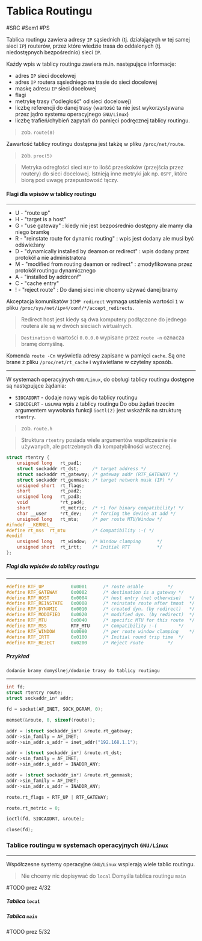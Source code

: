 # Tablica Routingu
#SRC #Sem1 #PS

Tablica routingu zawiera adresy `IP` sąsiednich (tj. działających w tej samej sieci `IP`) routerów, przez które wiedzie trasa do oddalonych (tj. niedostępnych bezpośrednio) sieci `IP`.

Każdy wpis w tablicy routingu zawiera m.in. następujące informacje:
- adres `IP` sieci docelowej
- adres `IP` routera sąsiedniego na trasie do sieci docelowej
- maskę adresu `IP` sieci docelowej
- flagi
- metrykę trasy ("odległość" od sieci docelowej)
- liczbę referencji do danej trasy (wartość ta nie jest wykorzystywana przez jądro systemu operacyjnego `GNU/Linux`)
- liczbę trafień/chybień zapytań do pamięci podręcznej tablicy routingu.
>zob. `route(8)`

Zawartość tablicy routingu dostępna jest takżę w pliku `/proc/net/route`.
>zob. `proc(5)`

>Metryka odregłości sieci `RIP` to ilość przeskoków (przejścia przez routery) do sieci docelowej. Istnieją inne metryki jak np. `OSPF`, które biorą pod uwagę przepustowość łączy.

#### Flagi dla wpisów w tablicy routingu
---
- U - "route up"
- H - "target is a host"
- G - "use gateway" : kiedy nie jest bezpośrednio dostępny ale mamy dla niego bramkę
- R - "reinstate route for dynamic routing" : wpis jest dodany ale musi być odświeżany
- D - "dynamically installed by deamon or redirect" : wpis dodany przez protokół a nie administratora
- M - "modified from routing deamon or redirect" : zmodyfikowana przez protokół routingu dynamicznego
- A - "installed by addrconf"
- C - "cache entry"
- ! - "reject route" : Do danej sieci nie chcemy używać danej bramy

Akceptacja komunikatów `ICMP redirect` wymaga ustalenia wartości `1` w pliku `/proc/sys/net/ipv4/conf/*/accept_redirects`.

>Redirect host jest kiedy są dwa komputery podłączone do jednego routera ale są w dwóch sieciach wirtualnych.

>`Destination` o wartości `0.0.0.0` wypisane przez `route -n` oznacza bramę domyślną.

Komenda `route -Cn` wyświetla adresy zapisane w pamięci `cache`. Są one brane z pliku `/proc/net/rt_cache` i wyświetlane w czytelny sposób.

---

W systemach operacyjnych `GNU/Linux`, do obsługi tablicy routingu dostępne są następujące żądania:
- `SIOCADDRT` - dodaje nowy wpis do tablicy routingu
- `SIOCDELRT` - usuwa wpis z tablicy routingu
Do obu żądań trzecim argumentem wywołania funkcji `ioctl(2)` jest wskaźnik na strukturę `rtentry`.
>zob. `route.h`

>Struktura `rtentry` posiada wiele argumentów współcześnie nie używanych, ale potrzebnych dla kompatybilności wstecznej. 

``` C
struct rtentry {
	unsigned long	rt_pad1;
	struct sockaddr	rt_dst;		/* target address */
	struct sockaddr	rt_gateway;	/* gateway addr (RTF_GATEWAY) */
	struct sockaddr	rt_genmask;	/* target network mask (IP)	*/
	unsigned short	rt_flags;
	short			rt_pad2;
	unsigned long	rt_pad3;
	void			*rt_pad4;
	short			rt_metric;	/* +1 for binary compatibility! */
	char __user		*rt_dev;	/* forcing the device at add */
	unsigned long	rt_mtu;		/* per route MTU/Window */
#ifndef __KERNEL__
#define rt_mss	rt_mtu			/* Compatibility :-( */
#endif
	unsigned long	rt_window;	/* Window clamping 		*/
	unsigned short	rt_irtt;	/* Initial RTT			*/
};
```

##### Flagi dla wpisów do tablicy routingu
---
``` C
#define	RTF_UP			0x0001		/* route usable		  	*/
#define	RTF_GATEWAY		0x0002		/* destination is a gateway	*/
#define	RTF_HOST		0x0004		/* host entry (net otherwise)	*/
#define RTF_REINSTATE	0x0008		/* reinstate route after tmout	*/
#define	RTF_DYNAMIC		0x0010		/* created dyn. (by redirect)	*/
#define	RTF_MODIFIED	0x0020		/* modified dyn. (by redirect)	*/
#define RTF_MTU			0x0040		/* specific MTU for this route	*/
#define RTF_MSS			RTF_MTU		/* Compatibility :-(		*/
#define RTF_WINDOW		0x0080		/* per route window clamping	*/
#define RTF_IRTT		0x0100		/* Initial round trip time	*/
#define RTF_REJECT		0x0200		/* Reject route			*/
```

##### Przykład
	dodanie bramy domyślnej/dodanie trasy do tablicy routingu
---
``` C
int fd;
struct rtentry route;
struct sockaddr_in* addr;

fd = socket(AF_INET, SOCK_DGRAM, 0);

memset(&route, 0, sizeof(route));

addr = (struct sockaddr_in*) &route.rt_gateway;
addr->sin_family = AF_INET;
addr->sin_addr.s_addr = inet_addr("192.168.1.1");

addr = (struct sockaddr_in*) &route.rt_dst;
addr->sin_family = AF_INET;
addr->sin_addr.s_addr = INADDR_ANY;

addr = (struct sockaddr_in*) &route.rt_genmask;
addr->sin_family = AF_INET;
addr->sin_addr.s_addr = INADDR_ANY;

route.rt_flags = RTF_UP | RTF_GATEWAY;

route.rt_metric = 0;

ioctl(fd, SIOCADDRT, &route);

close(fd);
```

### Tablice routingu w systemach operacyjnych `GNU/Linux`
---
Współczesne systemy operacyjne `GNU/Linux` wspierają wiele tablic routingu.

>Nie chcemy nic dopisywać do `local`
>Domyśla tablica routingu `main`

#TODO prez 4/32

##### Tablica `local`

##### Tablica `main`

#TODO prez 5/32

